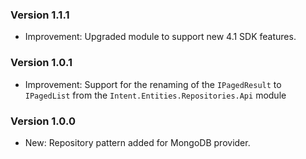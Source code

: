 ### Version 1.1.1

- Improvement: Upgraded module to support new 4.1 SDK features.

### Version 1.0.1

- Improvement: Support for the renaming of the `IPagedResult` to `IPagedList` from the `Intent.Entities.Repositories.Api` module

### Version 1.0.0

- New: Repository pattern added for MongoDB provider.